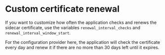 # Custom certificate renewal

If you want to customize how often the application checks and renews the
sidecar certificate, use the variables `renewal_interval_checks` and
`renewal_interval_window_start`.

For the configuration provider here, the application will check the certificate 
every day and renew it if there are no more than 30 days left until it expires.
